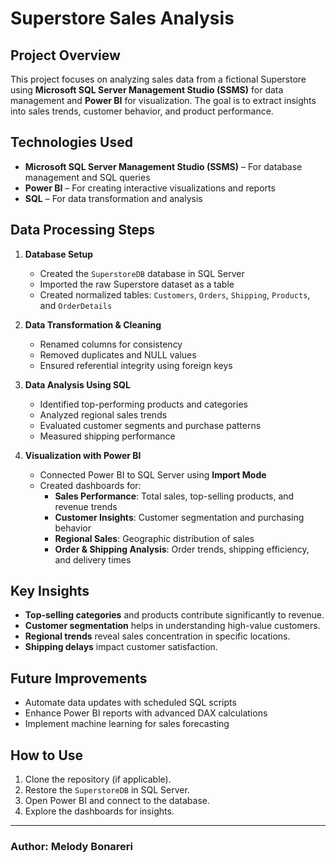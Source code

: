 # Superstore Sales Analysis  

## Project Overview  
This project focuses on analyzing sales data from a fictional Superstore using **Microsoft SQL Server Management Studio (SSMS)** for data management and **Power BI** for visualization. The goal is to extract insights into sales trends, customer behavior, and product performance.  

## Technologies Used  
- **Microsoft SQL Server Management Studio (SSMS)** – For database management and SQL queries  
- **Power BI** – For creating interactive visualizations and reports  
- **SQL** – For data transformation and analysis  

## Data Processing Steps  

1. **Database Setup**  
   - Created the `SuperstoreDB` database in SQL Server  
   - Imported the raw Superstore dataset as a table  
   - Created normalized tables: `Customers`, `Orders`, `Shipping`, `Products`, and `OrderDetails`  

2. **Data Transformation & Cleaning**  
   - Renamed columns for consistency  
   - Removed duplicates and NULL values  
   - Ensured referential integrity using foreign keys  

3. **Data Analysis Using SQL**  
   - Identified top-performing products and categories  
   - Analyzed regional sales trends  
   - Evaluated customer segments and purchase patterns  
   - Measured shipping performance  

4. **Visualization with Power BI**  
   - Connected Power BI to SQL Server using **Import Mode**  
   - Created dashboards for:  
     - **Sales Performance**: Total sales, top-selling products, and revenue trends  
     - **Customer Insights**: Customer segmentation and purchasing behavior  
     - **Regional Sales**: Geographic distribution of sales  
     - **Order & Shipping Analysis**: Order trends, shipping efficiency, and delivery times  

## Key Insights  
- **Top-selling categories** and products contribute significantly to revenue.  
- **Customer segmentation** helps in understanding high-value customers.  
- **Regional trends** reveal sales concentration in specific locations.  
- **Shipping delays** impact customer satisfaction.  

## Future Improvements  
- Automate data updates with scheduled SQL scripts  
- Enhance Power BI reports with advanced DAX calculations  
- Implement machine learning for sales forecasting  

## How to Use  
1. Clone the repository (if applicable).  
2. Restore the `SuperstoreDB` in SQL Server.  
3. Open Power BI and connect to the database.  
4. Explore the dashboards for insights.  

---

### Author: Melody Bonareri  
